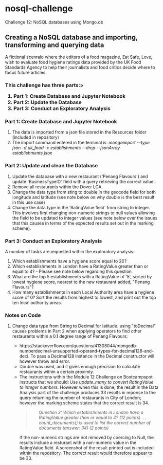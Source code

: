 # nosql-challenge
Challenge 12: NoSQL databases using Mongo.db
<h2><b>Creating a NoSQL database and importing, transforming and querying data</b></h3>
<p>A fictional scenraio where the editors of a food magazine, Eat Safe, Love, wish to evaluate food hygiene ratings data provided by the UK Food Standards Agency to help their journalists and food critics decide where to focus future articles.</p>
<p><h3><b>This challenge has three parts:</b></h3</p>><ol>
  <li>Part 1: Create Database and Jupyter Notebook</li>
  <li>Part 2: Update the Database</li>
  <li>Part 3: Conduct an Exploratory Analysis</li></ol>
<p><h3>Part 1: Create Database and Jupyter Notebook</h3></p><ol>
  <li>The data is imported from a json file stored in the Resources folder (included in repository)</li>
  <li>The import command entered in the terminal is: <i>mongoimport --type json -d uk_food -c establishments --drop --jsonArray establishments.json</i></ol>
<p><h3>Part 2: Update and clean the Database</h3></p><ol>
  <li>Update the database with a new restaurant ('Penang Flavours') and update 'BusinessTypeID' field with a query retrieving the correct value.</li>
  <li>Remove all restaurants within the Dover LGA.</li>
  <li>Change the data type from sting to double in the geocode field for both longitude and latitude (see note below on why double is the best result in this use case)</li>
  <li>Change the data type in the 'RatingValue field' from string to integer. This involves first changing non-numeric strings to null values allowing the field to be updated to integer values (see note below over the issues that this causes in terms of the expected results set out in the marking scheme).</li></ol>
<p><h3>Part 3: Conduct an Exploratory Analysis</h3></p>
A number of tasks are requested within the exploratory analysis:<ol>
  <li>Which establishments have a hygiene score equal to 20?</li>
  <li>Which establishments in London have a RatingValue greater than or equal to 4? - Please see note below regarding this question.</li>
  <li>What are the top 5 establishments with a RatingValue of '5', sorted by lowest hygiene score, nearest to the new restaurant added, "Penang Flavours"?</li>
  <li>How many establishments in each Local Authority area have a hygiene score of 0? Sort the results from highest to lowest, and print out the top ten local authority areas.</li></ol>
  
<p><h3>Notes on Code</h3></p><ol>
<li>Change data type from String to Decimal for latitude. using "toDecimal" causes problems in Part 2 when applying operators to find other restaurants within a 0.1 degree range of Penang Flavours:</li><ul><li> https://stackoverflow.com/questions/41308044/mongodb-numberdecimal-unsupported-operand-types-for-decimal128-and-deci. To pass a Decimal128 instance in the Decimal constructor will however throw and error.</li><li>Double was used, and it gives enough precision to calculate restaurants within a certain proximty.</li>
<li>The instructions within the Module 12 Challenge on Bootcampspot instructs that we should: <i>Use update_many to convert RatingValue to integer numbers.</i> However when this is done, the result in the Data Analysis part of the challenge produces 33 results in reponse to the query returning the number of restaurants in City of London; however the marking scheme states that the correct result is 34.<blockquote><ul><i>Question 2: Which establishments in London have a RatingValue greater than or equal to 4? (12 points). . .
count_documents() is used to list the correct number of documents (answer: 34) (2 points)</i></li></ul></blockquote>
If the non-numeric strings are not removed by coercing to Null, the results include a resturant with a non-numeric value in the RatingValue field. A screenshot of the result printed out is included within the repository. The correct result would therefore appear to be 33.</li></ol>



